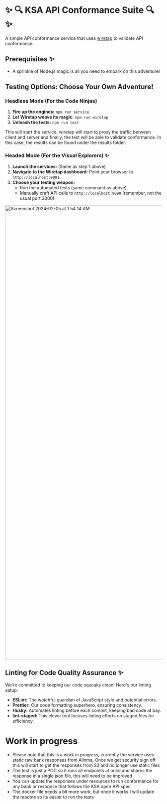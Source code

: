 # ✨ :mag:  KSA API Conformance Suite :mag: ✨
A simple API conformance service that uses [wiretap](https://pb33f.io/wiretap/) to validate API conformance.

## Prerequisites ✨

* A sprinkle of Node.js magic is all you need to embark on this adventure!

## Testing Options: Choose Your Own Adventure!

### Headless Mode (For the Code Ninjas)

1. **Fire up the engines:**  `npm run service`
2. **Let Wiretap weave its magic:**  `npm run wiretap`
3. **Unleash the tests:**  `npm run test`

This will start the service, wiretap will start to proxy the traffic between client and server and finally, the test will be able to validate conformance. In this case, the results can be found under the results folder.


### Headed Mode (For the Visual Explorers) ✨

1. **Launch the services:** (Same as step 1 above)
2. **Navigate to the Wiretap dashboard:** Point your browser to  `http://localhost:9091`.
3. **Choose your testing weapon:**
   *  Run the automated tests (same command as above).
   *  Manually craft API calls to `http://localhost:9090` (remember, not the usual port 3000).

<img width="1460" alt="Screenshot 2024-02-05 at 1 54 14 AM" src="https://github.com/ReshailLean/ksa-conformance-suite/assets/98384896/23b1d977-b2a9-4f82-b236-511034207a4a">

## Linting for Code Quality Assurance ✨

We're committed to keeping our code squeaky clean! Here's our linting setup:

* **ESLint:**  The watchful guardian of JavaScript style and potential errors.
* **Prettier:**  Our code formatting superhero, ensuring consistency.
* **Husky:**  Automates linting before each commit, keeping bad code at bay. 
* **lint-staged:**  This clever tool focuses linting efforts on staged files for efficiency.

# Work in progress
- Please note that this is a work in progress, currently the service uses static raw bank responses from Alinma, Once we get security sign off this will start to get the responses from S3 and no longer use static files
- The test is just a POC so it runs all endpoints at once and shares the response in a single json file, this will need to be improved
- You can update the responses under resources to run conformance for any bank or response that follows the KSA open API spec
- The docker file needs a bit more work, but once it works I will update the readme so its easier to run the tests
